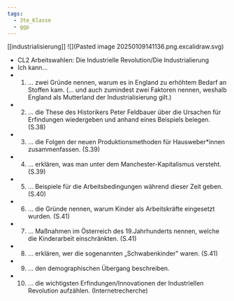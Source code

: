 ```yaml
---
tags:
  - 3te_Klasse
  - ggp
---
```

[[industrialisierung]]
![](Pasted image 20250109141136.png.excalidraw.svg)
- CL2 Arbeitswahlen: Die Industrielle Revolution/Die Industrialierung
- Ich kann...
- 1. ... zwei Gründe nennen, warum es in England zu erhöhtem Bedarf an Stoffen kam. (... und auch zumindest zwei Faktoren nennen, weshalb England als Mutterland der Industrialisierung gilt.)
- 2. ... die These des Historikers Peter Feldbauer über die Ursachen für Erfindungen wiedergeben und
  anhand eines Beispiels belegen. (S.38)  
- 3. ... die Folgen der neuen Produktionsmethoden für Hausweber*innen zusammenfassen. (S.39)
- 4. ... erklären, was man unter dem Manchester-Kapitalismus versteht. (S.39)
- 5. ... Beispiele für die Arbeitsbedingungen während dieser Zeit geben. (S.40)
- 6. ... die Gründe nennen, warum Kinder als Arbeitskräfte eingesetzt wurden. (S.41)
- 7. ... Maßnahmen im Österreich des 19.Jahrhunderts nennen, welche die Kinderarbeit einschränkten. (S.41)
- 8. ... erklären, wer die sogenannten „Schwabenkinder" waren. (S.41)
- 9. ... den demographischen Übergang beschreiben.
- 10. ... die wichtigsten Erfindungen/Innovationen der Industriellen Revolution aufzählen.
  (Internetrecherche)
